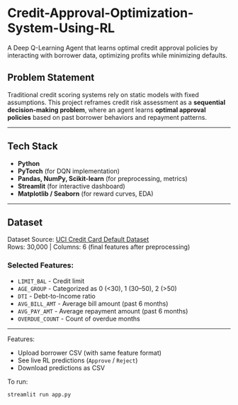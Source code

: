 # Credit-Approval-Optimization-System-Using-RL
A Deep Q-Learning Agent that learns optimal credit approval policies by interacting with borrower data, optimizing profits while minimizing defaults.

## Problem Statement

Traditional credit scoring systems rely on static models with fixed assumptions. This project reframes credit risk assessment as a **sequential decision-making problem**, where an agent learns **optimal approval policies** based on past borrower behaviors and repayment patterns.

---

## Tech Stack

- **Python**
- **PyTorch** (for DQN implementation)
- **Pandas, NumPy, Scikit-learn** (for preprocessing, metrics)
- **Streamlit** (for interactive dashboard)
- **Matplotlib / Seaborn** (for reward curves, EDA)

---

## Dataset

Dataset Source: [UCI Credit Card Default Dataset](https://archive.ics.uci.edu/ml/datasets/default+of+credit+card+clients)  
Rows: 30,000 | Columns: 6 (final features after preprocessing)

### Selected Features:
- `LIMIT_BAL` - Credit limit
- `AGE_GROUP` - Categorized as 0 (<30), 1 (30–50), 2 (>50)
- `DTI` - Debt-to-Income ratio
- `AVG_BILL_AMT` - Average bill amount (past 6 months)
- `AVG_PAY_AMT` - Average repayment amount (past 6 months)
- `OVERDUE_COUNT` - Count of overdue months

---
Features:
- Upload borrower CSV (with same feature format)
- See live RL predictions (`Approve` / `Reject`)
- Download predictions as CSV

To run:

```bash
streamlit run app.py
